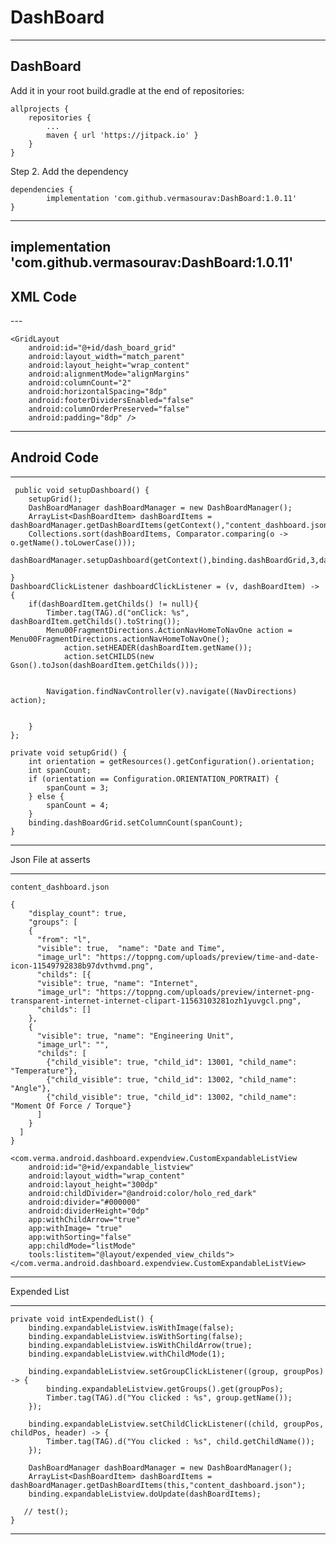 # DashBoard

---
DashBoard
---


Add it in your root build.gradle at the end of repositories:

	allprojects {
		repositories {
			...
			maven { url 'https://jitpack.io' }
		}
	}
Step 2. Add the dependency

	dependencies {
	        implementation 'com.github.vermasourav:DashBoard:1.0.11'
	}


---
  implementation 'com.github.vermasourav:DashBoard:1.0.11'
---

<h2>XML Code</h2>
---
<ScrollView
    android:id="@+id/scrollable"
    android:layout_width="fill_parent"
    android:layout_height="match_parent">

    <GridLayout
        android:id="@+id/dash_board_grid"
        android:layout_width="match_parent"
        android:layout_height="wrap_content"
        android:alignmentMode="alignMargins"
        android:columnCount="2"
        android:horizontalSpacing="8dp"
        android:footerDividersEnabled="false"
        android:columnOrderPreserved="false"
        android:padding="8dp" />
</ScrollView>

---

<h2>Android Code</h2>

---

     public void setupDashboard() {
        setupGrid();
        DashBoardManager dashBoardManager = new DashBoardManager();
        ArrayList<DashBoardItem> dashBoardItems = dashBoardManager.getDashBoardItems(getContext(),"content_dashboard.json");
        Collections.sort(dashBoardItems, Comparator.comparing(o -> o.getName().toLowerCase()));
        dashBoardManager.setupDashboard(getContext(),binding.dashBoardGrid,3,dashBoardItems,dashboardClickListener);

    }
    DashboardClickListener dashboardClickListener = (v, dashBoardItem) -> {
        if(dashBoardItem.getChilds() != null){
            Timber.tag(TAG).d("onClick: %s", dashBoardItem.getChilds().toString());
            Menu00FragmentDirections.ActionNavHomeToNavOne action = Menu00FragmentDirections.actionNavHomeToNavOne();
                action.setHEADER(dashBoardItem.getName());
                action.setCHILDS(new Gson().toJson(dashBoardItem.getChilds()));


            Navigation.findNavController(v).navigate((NavDirections) action);


        }
    };

    private void setupGrid() {
        int orientation = getResources().getConfiguration().orientation;
        int spanCount;
        if (orientation == Configuration.ORIENTATION_PORTRAIT) {
            spanCount = 3;
        } else {
            spanCount = 4;
        }
        binding.dashBoardGrid.setColumnCount(spanCount);
    }
---

Json File at asserts 

---
```
content_dashboard.json

{
    "display_count": true,
    "groups": [
    {
      "from": "l",
      "visible": true,  "name": "Date and Time",
      "image_url": "https://toppng.com/uploads/preview/time-and-date-icon-11549792838b97dvthvmd.png",
      "childs": [{
      "visible": true, "name": "Internet",
      "image_url": "https://toppng.com/uploads/preview/internet-png-transparent-internet-internet-clipart-11563103281ozh1yuvgcl.png",
      "childs": []
    },
    {
      "visible": true, "name": "Engineering Unit",
      "image_url": "",
      "childs": [
        {"child_visible": true, "child_id": 13001, "child_name": "Temperature"},
        {"child_visible": true, "child_id": 13002, "child_name": "Angle"},
        {"child_visible": true, "child_id": 13002, "child_name": "Moment Of Force / Torque"}
      ]
    }
  ]
}
```
    <com.verma.android.dashboard.expendview.CustomExpandableListView
        android:id="@+id/expandable_listview"
        android:layout_width="wrap_content"
        android:layout_height="300dp"
        android:childDivider="@android:color/holo_red_dark"
        android:divider="#000000"
        android:dividerHeight="0dp"
        app:withChildArrow="true"
        app:withImage= "true"
        app:withSorting="false"
        app:childMode="listMode"
        tools:listitem="@layout/expended_view_childs">
    </com.verma.android.dashboard.expendview.CustomExpandableListView>

---

Expended List

---

    private void intExpendedList() {
        binding.expandableListview.isWithImage(false);
        binding.expandableListview.isWithSorting(false);
        binding.expandableListview.isWithChildArrow(true);
        binding.expandableListview.withChildMode(1);

        binding.expandableListview.setGroupClickListener((group, groupPos) -> {
            binding.expandableListview.getGroups().get(groupPos);
            Timber.tag(TAG).d("You clicked : %s", group.getName());
        });

        binding.expandableListview.setChildClickListener((child, groupPos, childPos, header) -> {
            Timber.tag(TAG).d("You clicked : %s", child.getChildName());
        });

        DashBoardManager dashBoardManager = new DashBoardManager();
        ArrayList<DashBoardItem> dashBoardItems = dashBoardManager.getDashBoardItems(this,"content_dashboard.json");
        binding.expandableListview.doUpdate(dashBoardItems);

       // test();
    }


---

